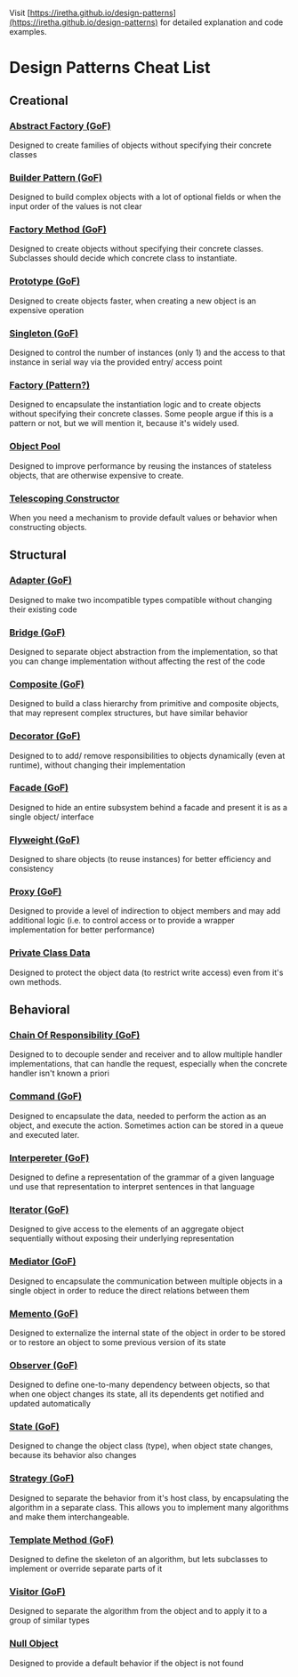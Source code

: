 Visit [https://iretha.github.io/design-patterns](https://iretha.github.io/design-patterns)
for detailed explanation and code examples.

# Design Patterns Cheat List

## Creational

### [Abstract Factory (GoF)](https://iretha.github.io/design-patterns/creational/abstract-factory)

Designed to create families of objects without specifying their concrete classes

### [Builder Pattern (GoF)](https://iretha.github.io/design-patterns/creational/builder)

Designed to build complex objects with a lot of optional fields or when the input order of the values is not clear

### [Factory Method (GoF)](https://iretha.github.io/design-patterns/creational/factory-method)

Designed to create objects without specifying their concrete classes. Subclasses should decide which concrete class to instantiate.

### [Prototype (GoF)](https://iretha.github.io/design-patterns/creational/prototype)

Designed to create objects faster, when creating a new object is an expensive operation

### [Singleton (GoF)](https://iretha.github.io/design-patterns/creational/singleton)

Designed to control the number of instances (only 1) and the access to that instance in serial way via the provided entry/ access point

### [Factory (Pattern?)](https://iretha.github.io/design-patterns/creational/factory)

Designed to encapsulate the instantiation logic and to create objects without specifying their concrete classes.
Some people argue if this is a pattern or not, but we will mention it, because it's widely used.

### [Object Pool](https://iretha.github.io/design-patterns/creational/object-pool)

Designed to improve performance by reusing the instances of stateless objects, that are otherwise expensive to create.

### [Telescoping Constructor](https://iretha.github.io/design-patterns/creational/telescoping-constructor)

When you need a mechanism to provide default values or behavior when constructing objects. 

## Structural
### [Adapter (GoF)](https://iretha.github.io/design-patterns/structural/adapter)

Designed to make two incompatible types compatible without changing their existing code

### [Bridge (GoF)](https://iretha.github.io/design-patterns/structural/bridge)

Designed to separate object abstraction from the implementation, so that you can change implementation without affecting the rest of the code

### [Composite (GoF)](https://iretha.github.io/design-patterns/structural/composite)

Designed to build a class hierarchy from primitive and composite objects, that may represent complex structures, but have similar behavior

### [Decorator (GoF)](https://iretha.github.io/design-patterns/structural/decorator)

Designed to to add/ remove responsibilities to objects dynamically (even at runtime), without changing their implementation

### [Facade (GoF)](https://iretha.github.io/design-patterns/structural/facade)

Designed to hide an entire subsystem behind a facade and present it is as a single object/ interface

### [Flyweight (GoF)](https://iretha.github.io/design-patterns/structural/flyweight)

Designed to share objects (to reuse instances) for better efficiency and consistency

### [Proxy (GoF)](https://iretha.github.io/design-patterns/structural/proxy)

Designed to provide a level of indirection to object members and may add additional logic (i.e. to control access or to provide a wrapper implementation for better performance)

### [Private Class Data](https://iretha.github.io/design-patterns/structural/private-class-data)

Designed to protect the object data (to restrict write access) even from it's own methods.

## Behavioral

### [Chain Of Responsibility (GoF)](https://iretha.github.io/design-patterns/behavioral/chain-of-responsibility)

Designed to to decouple sender and receiver and to allow multiple handler implementations, that can handle the request, especially when the concrete handler isn't known a priori

### [Command (GoF)](https://iretha.github.io/design-patterns/behavioral/command)

Designed to encapsulate the data, needed to perform the action as an object, and execute the action. Sometimes action can be stored in a queue and executed later. 

### [Interpereter (GoF)](https://iretha.github.io/design-patterns/behavioral/command)

Designed to define a representation of the grammar of a given language und use that representation to interpret sentences in that language

### [Iterator (GoF)](https://iretha.github.io/design-patterns/behavioral/iterator)

Designed to give access to the elements of an aggregate object sequentially without exposing their underlying representation

### [Mediator (GoF)](https://iretha.github.io/design-patterns/behavioral/mediator)

Designed to encapsulate the communication between multiple objects in a single object in order to reduce the direct relations between them

### [Memento (GoF)](https://iretha.github.io/design-patterns/behavioral/memento)

Designed to externalize the internal state of the object in order to be stored or to restore an object to some previous version of its state

### [Observer (GoF)](https://iretha.github.io/design-patterns/behavioral/observer)

Designed to define one-to-many dependency between objects, so that when one object changes its state, all its dependents get notified and updated automatically

### [State (GoF)](https://iretha.github.io/design-patterns/behavioral/state)

Designed to change the object class (type), when object state changes, because its behavior also changes

### [Strategy (GoF)](https://iretha.github.io/design-patterns/behavioral/strategy)

Designed to separate the behavior from it's host class, by encapsulating the algorithm in a separate class. 
This allows you to implement many algorithms and make them interchangeable.

### [Template Method (GoF)](https://iretha.github.io/design-patterns/behavioral/template-method)

Designed to define the skeleton of an algorithm, but lets subclasses to implement or override separate parts of it

### [Visitor (GoF)](https://iretha.github.io/design-patterns/behavioral/visitor)

Designed to separate the algorithm from the object and to apply it to a group of similar types

### [Null Object](https://iretha.github.io/design-patterns/behavioral/null-object)

Designed to provide a default behavior if the object is not found